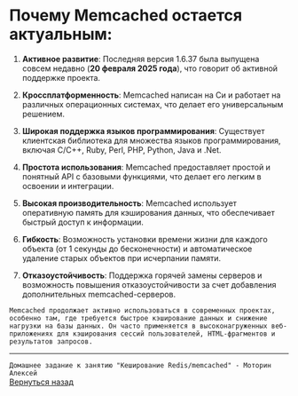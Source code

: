 # Почему Memcached остается актуальным:
1. **Активное развитие**: Последняя версия 1.6.37 была выпущена совсем недавно (**20 февраля 2025 года**), что говорит об активной поддержке проекта.

2. **Кроссплатформенность**: Memcached написан на Си и работает на различных операционных системах, что делает его универсальным решением.

3. **Широкая поддержка языков программирования**: Существует клиентская библиотека для множества языков программирования, включая C/C++, Ruby, Perl, PHP, Python, Java и .Net.

4. **Простота использования**: Memcached предоставляет простой и понятный API с базовыми функциями, что делает его легким в освоении и интеграции.

5. **Высокая производительность**: Memcached использует оперативную память для кэширования данных, что обеспечивает быстрый доступ к информации.

6. **Гибкость**: Возможность установки времени жизни для каждого объекта (от 1 секунды до бесконечности) и автоматическое удаление старых объектов при исчерпании памяти.

7. **Отказоустойчивость**: Поддержка горячей замены серверов и возможность повышения отказоустойчивости за счет добавления дополнительных memcached-серверов.

`Memcached продолжает активно использоваться в современных проектах, особенно там, где требуется быстрое кэширование данных и снижение нагрузки на базы данных. Он часто применяется в высоконагруженных веб-приложениях для кэширования сессий пользователей, HTML-фрагментов и результатов запросов.`

---

`Домашнее задание к занятию "Кеширование Redis/memcached" - Моторин Алексей`<br>
[Вернуться назад](/README.md#section_1_1)
